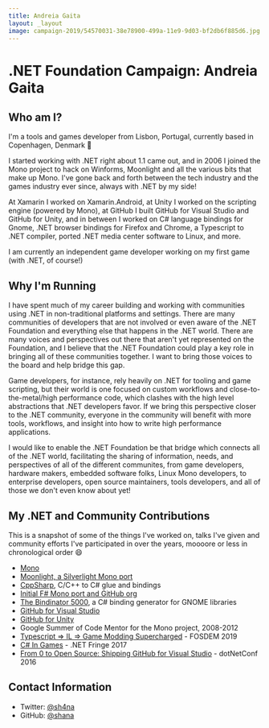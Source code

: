 ```yaml
---
title: Andreia Gaita
layout: _layout
image: campaign-2019/54570031-38e78900-499a-11e9-9d03-bf2db6f885d6.jpg
---
```


# .NET Foundation Campaign: Andreia Gaita

## Who am I?
I'm a tools and games developer from Lisbon, Portugal, currently based in Copenhagen, Denmark :wave:

I started working with .NET right about 1.1 came out, and in 2006 I joined the Mono project to hack on Winforms, Moonlight and all the various bits that make up Mono. I've gone back and forth between the tech industry and the games industry ever since, always with .NET by my side!

At Xamarin I worked on Xamarin.Android, at Unity I worked on the scripting engine (powered by Mono), at GitHub I built GitHub for Visual Studio and GitHub for Unity, and in between I worked on C# language bindings for Gnome, .NET browser bindings for Firefox and Chrome, a Typescript to .NET compiler, ported .NET media center software to Linux, and more.

I am currently an independent game developer working on my first game (with .NET, of course!)

## Why I'm Running
I have spent much of my career building and working with communities using .NET in non-traditional platforms and settings. There are many communities of developers that are not involved or even aware of the .NET Foundation and everything else that happens in the .NET world. There are many voices and perspectives out there that aren't yet represented on the Foundation, and I believe that the .NET Foundation could play a key role in bringing all of these communities together. I want to bring those voices to the board and help bridge this gap.

Game developers, for instance, rely heavily on .NET for tooling and game scripting, but their world is one focused on custom workflows and close-to-the-metal/high performance code, which clashes with the high level abstractions that .NET developers favor. If we bring this perspective closer to the .NET community, everyone in the community will benefit with more tools, workflows, and insight into how to write high performance applications.

I would like to enable the .NET Foundation be that bridge which connects all of the .NET world, facilitating the sharing of information, needs, and perspectives of all of the different communites, from game developers, hardware makers, embedded software folks, Linux Mono developers, to enterprise developers, open source maintainers, tools developers, and all of those we don't even know about yet!

## My .NET and Community Contributions

This is a snapshot of some of the things I've worked on, talks I've given and community efforts I've participated in over the years, moooore or less in chronological order :smile:

- [Mono](https://github.com/mono/mono)
- [Moonlight, a Silverlight Mono port](https://github.com/mono/moon)
- [CppSharp](https://github.com/mono/cppsharp), C/C++ to C# glue and bindings
- [Initial F# Mono port and GitHub org](https://github.com/fsharp/fsharp)
- [The Bindinator 5000](https://github.com/shana/bindinator), a C# binding generator for GNOME libraries
- [GitHub for Visual Studio](https://github.com/github/visualstudio)
- [GitHub for Unity](https://github.com/github-for-unity/unity)
- Google Summer of Code Mentor for the Mono project, 2008-2012
- [Typescript => IL => Game Modding Supercharged](https://www.youtube.com/watch?v=KSDJC2mFAYc) - FOSDEM 2019
- [C# In Games](https://www.youtube.com/watch?v=N21cx4v2L88) - .NET Fringe 2017
- [From 0 to Open Source: Shipping GitHub for Visual Studio](https://www.youtube.com/watch?v=5MYmSwUo7PM) - dotNetConf 2016

## Contact Information
* Twitter: [@sh4na](https://twitter.com/sh4na)
* GitHub: [@shana](https://github.com/shana)